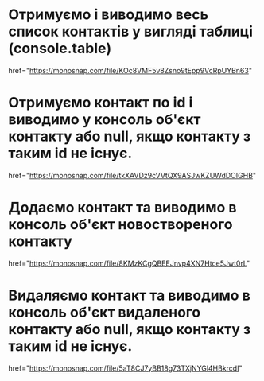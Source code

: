 # Отримуємо і виводимо весь список контактів у вигляді таблиці (console.table)
href="https://monosnap.com/file/KOc8VMF5v8Zsno9tEpp9VcRpUYBn63"

# Отримуємо контакт по id і виводимо у консоль об'єкт контакту або null, якщо контакту з таким id не існує.
href="https://monosnap.com/file/tkXAVDz9cVVtQX9ASJwKZUWdDOIGHB"

# Додаємо контакт та виводимо в консоль об'єкт новоствореного контакту
href="https://monosnap.com/file/8KMzKCgQBEEJnvp4XN7Htce5Jwt0rL"

# Видаляємо контакт та виводимо в консоль об'єкт видаленого контакту або null, якщо контакту з таким id не існує.
href="https://monosnap.com/file/5aT8CJ7yBB18g73TXjNYGl4HBkrcdI"
